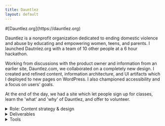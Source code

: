 ```yaml
---
title: Dauntlez
layout: default
---
```


<article class="projContainer projLimitWidth" markdown="1">
#[Dauntlez.org](https://dauntlez.org)

Dauntlez is a nonprofit organization dedicated to ending domestic violence and abuse by educating and empowering women, teens, and parents. I launched Dautnlez.org with a team of 10 other people at a 6 hour hackathon.

Working from discussions with the product owner and information from an earlier site, Dauntlez.com, we collaborated on a completely new design. I created and refined content, information architecture, and UI artifacts which I deployed to new pages on WordPress. I also championed accessibility and a focus on users' goals.

At the end of the day, we had a site which let people sign up for classes, learn the 'what' and 'why' of Dauntlez, and offer to volunteer.

<details aria-expanded="true/false" tabindex="0" role="button" class="smallerBreak">
<summary>Role: Content strategy & design</summary>
<div>
Working with the product owner and 9 other volunteers, I designed and deployed Dauntlez.org. I created its information architecture and content based on essential user needs and the organization's goals.
</div>
</details>

<details aria-expanded="true/false" tabindex="0" role="button" class="smallerBreak">
<summary>Deliverables</summary>
<div>
content strategy, content, user types, user stories, user flows, wireframes, site-map, deployed site
</div>
</details>

<details aria-expanded="true/false" tabindex="0" role="button" class="smallerBreak">
<summary>Tools</summary>
<div>
WordPress, CSS, Google Docs, Excel, Trello, pencil, paper, whiteboard
</div>
</details>
</article>
